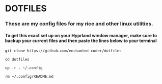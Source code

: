 # DOTFILES

### These are my config files for my rice and other linux utilities.

#### To get this exact set up on your Hyprland window manager, make sure to backup your current files and then paste the lines below to your terminal

```
git clone https://github.com/enchanted-coder/dotfiles 

```
```
cd dotfiles 
```
```
cp -r . ~/.config 
```
`rm ~/.config/README.md`

